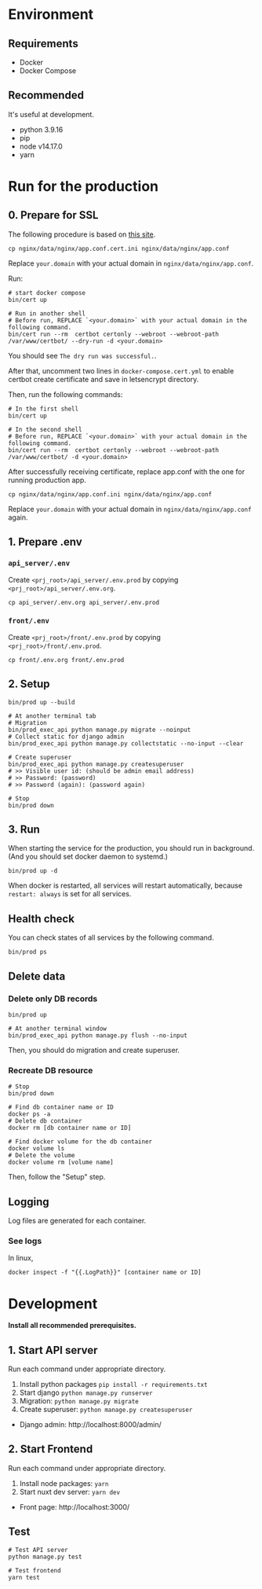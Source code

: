 # Environment
## Requirements
- Docker
- Docker Compose

## Recommended
It's useful at development.
- python 3.9.16
- pip
- node v14.17.0
- yarn

# Run for the production

## 0. Prepare for SSL

The following procedure is based on [this site](https://mindsers.blog/post/https-using-nginx-certbot-docker/).

```shell
cp nginx/data/nginx/app.conf.cert.ini nginx/data/nginx/app.conf
```

Replace `your.domain` with your actual domain in `nginx/data/nginx/app.conf`.

Run:
```shell
# start docker compose
bin/cert up

# Run in another shell
# Before run, REPLACE `<your.domain>` with your actual domain in the following command.
bin/cert run --rm  certbot certonly --webroot --webroot-path /var/www/certbot/ --dry-run -d <your.domain>
```

You should see `The dry run was successful.`.

After that, uncomment two lines in `docker-compose.cert.yml` to enable certbot create certificate and save in letsencrypt directory.

Then, run the following commands:
```shell
# In the first shell
bin/cert up

# In the second shell
# Before run, REPLACE `<your.domain>` with your actual domain in the following command.
bin/cert run --rm  certbot certonly --webroot --webroot-path /var/www/certbot/ -d <your.domain>
```

After successfully receiving certificate, replace app.conf with the one for running production app.
```shell
cp nginx/data/nginx/app.conf.ini nginx/data/nginx/app.conf
```

Replace `your.domain` with your actual domain in `nginx/data/nginx/app.conf` again.


## 1. Prepare .env

### `api_server/.env`
Create `<prj_root>/api_server/.env.prod` by copying `<prj_root>/api_server/.env.org`.
```shell
cp api_server/.env.org api_server/.env.prod
```

### `front/.env`
Create `<prj_root>/front/.env.prod` by copying `<prj_root>/front/.env.prod`.
```shell
cp front/.env.org front/.env.prod
```

## 2. Setup
```shell
bin/prod up --build

# At another terminal tab
# Migration
bin/prod_exec_api python manage.py migrate --noinput
# Collect static for django admin
bin/prod_exec_api python manage.py collectstatic --no-input --clear

# Create superuser
bin/prod_exec_api python manage.py createsuperuser
# >> Visible user id: (should be admin email address)
# >> Password: (password)
# >> Password (again): (password again)

# Stop
bin/prod down
```

## 3. Run
When starting the service for the production,
you should run in background.
(And you should set docker daemon to systemd.)

```shell
bin/prod up -d
```
When docker is restarted, all services will restart automatically,
because `restart: always` is set for all services.

## Health check
You can check states of all services by the following command.
```shell
bin/prod ps
```

## Delete data
### Delete only DB records
```shell
bin/prod up

# At another terminal window
bin/prod_exec_api python manage.py flush --no-input
```
Then, you should do migration and create superuser.

### Recreate DB resource
```shell
# Stop
bin/prod down

# Find db container name or ID
docker ps -a
# Delete db container
docker rm [db container name or ID]

# Find docker volume for the db container
docker volume ls
# Delete the volume
docker volume rm [volume name]
```
Then, follow the "Setup" step.

## Logging
Log files are generated for each container.

### See logs
In linux,
```shell
docker inspect -f "{{.LogPath}}" [container name or ID]
```

# Development

**Install all recommended prerequisites.**

## 1. Start API server
Run each command under appropriate directory.

1. Install python packages `pip install -r requirements.txt`
2. Start django `python manage.py runserver`
3. Migration: `python manage.py migrate`
4. Create superuser: `python manage.py createsuperuser`

- Django admin: http://localhost:8000/admin/

## 2. Start Frontend
Run each command under appropriate directory.

1. Install node packages: `yarn`
2. Start nuxt dev server: `yarn dev`

- Front page: http://localhost:3000/

## Test
```shell
# Test API server
python manage.py test

# Test frontend
yarn test
```
